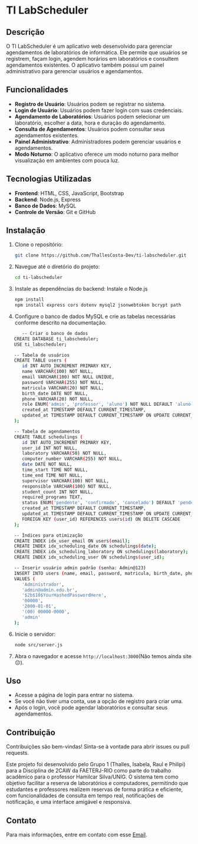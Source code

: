# TI LabScheduler

## Descrição
O TI LabScheduler é um aplicativo web desenvolvido para gerenciar agendamentos de laboratórios de informática. Ele permite que usuários se registrem, façam login, agendem horários em laboratórios e consultem agendamentos existentes. O aplicativo também possui um painel administrativo para gerenciar usuários e agendamentos.

## Funcionalidades
- **Registro de Usuário**: Usuários podem se registrar no sistema.
- **Login de Usuário**: Usuários podem fazer login com suas credenciais.
- **Agendamento de Laboratórios**: Usuários podem selecionar um laboratório, escolher a data, hora e duração do agendamento.
- **Consulta de Agendamentos**: Usuários podem consultar seus agendamentos existentes.
- **Painel Administrativo**: Administradores podem gerenciar usuários e agendamentos.
- **Modo Noturno**: O aplicativo oferece um modo noturno para melhor visualização em ambientes com pouca luz.

## Tecnologias Utilizadas
- **Frontend**: HTML, CSS, JavaScript, Bootstrap
- **Backend**: Node.js, Express
- **Banco de Dados**: MySQL
- **Controle de Versão**: Git e GitHub

## Instalação
1. Clone o repositório:
   ```bash
   git clone https://github.com/ThallesCosta-Dev/ti-labscheduler.git
   ```
2. Navegue até o diretório do projeto:
   ```bash
   cd ti-labscheduler
   ```
3. Instale as dependências do backend:
   Instale o Node.js
   ```bash
   npm install
   npm install express cors dotenv mysql2 jsonwebtoken bcrypt path
   ```
4. Configure o banco de dados MySQL e crie as tabelas necessárias conforme descrito na documentação.
```bash
      -- Criar o banco de dados
   CREATE DATABASE ti_labscheduler;
   USE ti_labscheduler;

   -- Tabela de usuários
   CREATE TABLE users (
      id INT AUTO_INCREMENT PRIMARY KEY,
      name VARCHAR(100) NOT NULL,
      email VARCHAR(100) NOT NULL UNIQUE,
      password VARCHAR(255) NOT NULL,
      matricula VARCHAR(20) NOT NULL,
      birth_date DATE NOT NULL,
      phone VARCHAR(20) NOT NULL,
      role ENUM('admin', 'professor', 'aluno') NOT NULL DEFAULT 'aluno',
      created_at TIMESTAMP DEFAULT CURRENT_TIMESTAMP,
      updated_at TIMESTAMP DEFAULT CURRENT_TIMESTAMP ON UPDATE CURRENT_TIMESTAMP
   );

   -- Tabela de agendamentos
   CREATE TABLE schedulings (
      id INT AUTO_INCREMENT PRIMARY KEY,
      user_id INT NOT NULL,
      laboratory VARCHAR(50) NOT NULL,
      computer_number VARCHAR(255) NOT NULL,
      date DATE NOT NULL,
      time_start TIME NOT NULL,
      time_end TIME NOT NULL,
      supervisor VARCHAR(100) NOT NULL,
      responsible VARCHAR(100) NOT NULL,
      student_count INT NOT NULL,
      required_programs TEXT,
      status ENUM('pendente', 'confirmado', 'cancelado') DEFAULT 'pendente',
      created_at TIMESTAMP DEFAULT CURRENT_TIMESTAMP,
      updated_at TIMESTAMP DEFAULT CURRENT_TIMESTAMP ON UPDATE CURRENT_TIMESTAMP,
      FOREIGN KEY (user_id) REFERENCES users(id) ON DELETE CASCADE
   );

   -- Índices para otimização
   CREATE INDEX idx_user_email ON users(email);
   CREATE INDEX idx_scheduling_date ON schedulings(date);
   CREATE INDEX idx_scheduling_laboratory ON schedulings(laboratory);
   CREATE INDEX idx_scheduling_user ON schedulings(user_id);

   -- Inserir usuário admin padrão (senha: Admin@123)
   INSERT INTO users (name, email, password, matricula, birth_date, phone, role)
   VALUES (
      'Administrador',
      'admin@admin.edu.br',
      '$2b$10$YourHashedPasswordHere',
      '00000',
      '2000-01-01',
      '(00) 00000-0000',
      'admin'
   );
```
6. Inicie o servidor:
   ```bash
   node src/server.js
   ```
7. Abra o navegador e acesse `http://localhost:3000`(Não temos ainda site 😔).

## Uso
- Acesse a página de login para entrar no sistema.
- Se você não tiver uma conta, use a opção de registro para criar uma.
- Após o login, você pode agendar laboratórios e consultar seus agendamentos.

## Contribuição
Contribuições são bem-vindas! Sinta-se à vontade para abrir issues ou pull requests.

Este projeto foi desenvolvido pelo Grupo 1 (Thalles, Isabela, Raul e Philipi) para a Disciplina de 2CAW da FAETERJ-RIO como parte do trabalho acadêmico para o professor Hamilcar Silva/UNIG. O sistema tem como objetivo facilitar a reserva de laboratórios e computadores, permitindo que estudantes e professores realizem reservas de forma prática e eficiente, com funcionalidades de consulta em tempo real, notificações de notificação, e uma interface amigável e responsiva.


## Contato
Para mais informações, entre em contato com esse [Email](mailto:thalles.24104708360068@faeterj-rio.edu.br).
